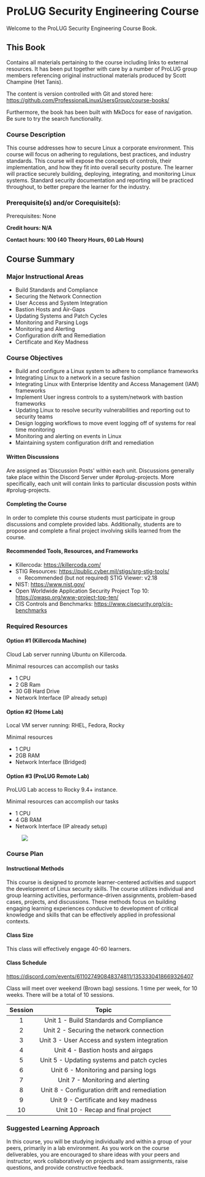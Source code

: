 # ProLUG Security Engineering Course

Welcome to the ProLUG Security Engineering Course Book.

## This Book

Contains all materials pertaining to the course including links to external resources.
It has been put together with care by a number of ProLUG group members referencing original
instructional materials produced by Scott Champine (Het Tanis).

The content is version controlled with Git and stored here: <https://github.com/ProfessionalLinuxUsersGroup/course-books/>

Furthermore, the book has been built with MkDocs for ease of navigation. Be sure to try the search functionality.

### Course Description

This course addresses how to secure Linux a corporate environment. This course will focus on adhering
to regulations, best practices, and industry standards. This course will expose the concepts of controls,
their implementation, and how they fit into overall security posture. The learner will practice securely
building, deploying, integrating, and monitoring Linux systems. Standard security documentation and
reporting will be practiced throughout, to better prepare the learner for the industry.

### Prerequisite(s) and/or Corequisite(s):

Prerequisites: None

**Credit hours: N/A**

**Contact hours: 100 (40 Theory Hours, 60 Lab Hours)**

## Course Summary

### Major Instructional Areas

- Build Standards and Compliance
- Securing the Network Connection
- User Access and System Integration
- Bastion Hosts and Air-Gaps
- Updating Systems and Patch Cycles
- Monitoring and Parsing Logs
- Monitoring and Alerting
- Configuration drift and Remediation
- Certificate and Key Madness

### Course Objectives

- Build and configure a Linux system to adhere to compliance frameworks
- Integrating Linux to a network in a secure fashion
- Integrating Linux with Enterprise Identity and Access Management (IAM) frameworks
- Implement User ingress controls to a system/network with bastion frameworks
- Updating Linux to resolve security vulnerabilities and reporting out to security teams
- Design logging workflows to move event logging off of systems for real time monitoring
- Monitoring and alerting on events in Linux
- Maintaining system configuration drift and remediation

#### Written Discussions

Are assigned as 'Discussion Posts' within each unit. Discussions generally take place
within the Discord Server under #prolug-projects. More specifically, each unit will
contain links to particular discussion posts within #prolug-projects.

#### Completing the Course

In order to complete this course students must participate in group discussions and
complete provided labs. Additionally, students are to propose and complete a final
project involving skills learned from the course.

<!-- <div class="warning"> -->
<!-- <strong>Note</strong>: If any lab download does not work, check the <code>/labs</code> folder on the server for a <code>[course]_[unit#].zip</code> file to complete the activities. -->
<!-- </div> -->

#### Recommended Tools, Resources, and Frameworks

- Killercoda: <https://killercoda.com/>
- STIG Resources: <https://public.cyber.mil/stigs/srg-stig-tools/>
  - Recommended (but not required) STIG Viewer: v2.18
- NIST: <https://www.nist.gov/>
- Open Worldwide Application Security Project Top 10: <https://owasp.org/www-project-top-ten/>
- CIS Controls and Benchmarks: <https://www.cisecurity.org/cis-benchmarks>

### Required Resources

#### Option #1 (Killercoda Machine)

Cloud Lab server running Ubuntu on Killercoda.

Minimal resources can accomplish our tasks

- 1 CPU
- 2 GB Ram
- 30 GB Hard Drive
- Network Interface (IP already setup)

#### Option #2 (Home Lab)

Local VM server running: RHEL, Fedora, Rocky

Minimal resources

- 1 CPU
- 2GB RAM
- Network Interface (Bridged)

#### Option #3 (ProLUG Remote Lab)

ProLUG Lab access to Rocky 9.4+ instance.

Minimal resources can accomplish our tasks

- 1 CPU
- 4 GB RAM
- Network Interface (IP already setup)

<figure markdown="span">
    <img src="../../assets/images/proluglab.png"></img>
</figure>

### Course Plan

#### Instructional Methods

This course is designed to promote learner-centered activities and support the development of Linux
security skills. The course utilizes individual and group learning activities, performance-driven
assignments, problem-based cases, projects, and discussions. These methods focus on building
engaging learning experiences conducive to development of critical knowledge and skills that can be
effectively applied in professional contexts.

#### Class Size

This class will effectively engage 40-60 learners.

#### Class Schedule

<https://discord.com/events/611027490848374811/1353330418669326407>

Class will meet over weekend (Brown bag) sessions. 1 time per week, for 10 weeks. There will be a total
of 10 sessions.

| Session |                    Topic                     |
| :-----: | :------------------------------------------: |
|    1    |   Unit 1 - Build Standards and Compliance    |
|    2    |   Unit 2 - Securing the network connection   |
|    3    | Unit 3 - User Access and system integration  |
|    4    |      Unit 4 - Bastion hosts and airgaps      |
|    5    |  Unit 5 - Updating systems and patch cycles  |
|    6    |     Unit 6 - Monitoring and parsing logs     |
|    7    |       Unit 7 - Monitoring and alerting       |
|    8    | Unit 8 - Configuration drift and remediation |
|    9    |     Unit 9 - Certificate and key madness     |
|   10    |      Unit 10 - Recap and final project       |

### Suggested Learning Approach

In this course, you will be studying individually and within a group of your peers,
primarily in a lab environment. As you work on the course deliverables, you are
encouraged to share ideas with your peers and instructor, work collaboratively on
projects and team assignments, raise questions, and provide constructive feedback.
